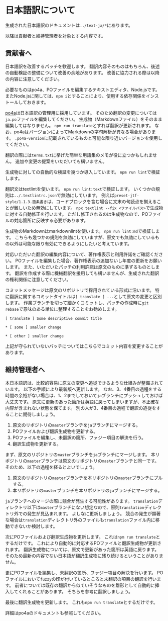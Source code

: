 # 日本語訳について

生成された日本語訳のドキュメントは`../text-ja/*`にあります。

以降は貢献者と維持管理者を対象とする内容です。

## 貢献者へ

日本語訳を改善するパッチを歓迎します。
翻訳内容そのものはもちろん、後述の自動検証の整備について改善の余地があります。
改善に協力される際は以降の内容に注意してください。

必要なものはpo4a、POファイルを編集するテキストエディタ、Node.jsです。
またNode.jsに関しては、`npm i`とすることにより、使用する依存関係をインストールしておきます。

[po4a][]は日本語訳の管理用に採用しています。
そのため翻訳の変更については`ja.po`ファイルを編集してください。
生成物（Markdownファイル）をそのまま編集してはなりません。
`npm run translate`とすれば翻訳が更新されます。
なお、po4aはバージョンによってMarkdownの字句解析が異なる場合があります。
`.po4a-version`に記載されているものと可能な限り近いバージョンを使用してください。

[po4a]: https://po4a.org/

翻訳の際には`terms.txt`に挙げた簡単な用語集のメモが役に立つかもしれません。
追加や変更の提案をいただいても構いません。

生成物に対しての自動的な検証を幾つか導入しています。
`npm run lint`で検証します。

翻訳文はtextlintを使います。
`npm run lint:text`で検証します。
いくつかの規則は`../.textlintrc.json`で無効にしています。
例えば`preset-jtf-style/1.1.3.箇条書き`は、コードブロックを含む場合に文末の句読点を揃えることが難しいため無効にしています。
`npx textlint --fix <ファイルパス>`で生成物に対する自動修正を行います。
ただし修正されるのは生成物なので、POファイルの対応箇所に反映する必要があります。

生成物のMarkdownはmarkdownlintを使います。
`npm run lint:md`で検証します。
こちらも幾つかの規則を無効にしていますが、原文でも無効にしているもの以外は可能な限り有効にできるようにしたいと考えています。

対応いただいた翻訳の編集内容について、著作権表示と利用許諾をご確認ください。
POファイルを編集した場合、著作権表示の追加ないし年度の更新をお願いします。
また、いただいたパッチの利用許諾は原文のものに準ずるものとします。
翻訳を作成する際に機械翻訳を援用しても構いませんが、生成された翻訳の権利関係に注意してください。

コミットメッセージは原文のリポジトリで採用されている形式に沿います。
特に翻訳に関するコミットタイトルは`[ translate ] ...`として原文の変更と区別します。
作業ブランチを切って細かくコミットし、パッチの作成時に`git rebase`で意味のある単位に整理することをお勧めします。

```text
[ translate ] Some descriptive commit title

* [ some ] smaller change

* [ other ] smaller change
```

上記が守られていないパッチについてはこちらでコミット内容を変更することがあります。

## 維持管理者へ

本日本語訳は、比較的容易に原文の変更へ追従できるような仕組みが整備されています。
以下の手順により最新版へ更新します。
なお、3、4番目の過程をする時間の余裕がない場合は、1、2までしておいて`ja`ブランチにプッシュしておけば大丈夫です。
原文に更新のあった箇所は英語に戻ってしまいますが、不正確な内容が含まれない状態を保てます。
別の人が3、4番目の過程で翻訳の追従をすることに期待しましょう。

1. 原文のリポジトリの`master`ブランチを`ja`ブランチにマージする。
2. POファイルおよび翻訳生成物を更新する。
3. POファイルを編集し、未翻訳の箇所、ファジー項目の解決を行う。
4. 翻訳生成物を更新する。

まず、原文のリポジトリの`master`ブランチを`ja`ブランチにマージします。
本リポジトリの`master`ブランチは原文のリポジトリの`master`ブランチと同一です。
そのため、以下の過程を経るとよいでしょう。

1. 原文のリポジトリの`master`ブランチを本リポジトリの`master`ブランチにプルする。
2. 本リポジトリの`master`ブランチを本リポジトリの`ja`ブランチにマージする。

`ja`ブランチへのマージの際に競合が発生する可能性があります。
`translation`ディレクトリ以下は`master`ブランチにない想定なので、原則`translation`ディレクトリ外での発生が見込まれます。
よしなに更新しましょう。
競合の発生が顕著な場合は`translation`ディレクトリ外のファイルも`translation`ファイル内に移動できないか検討します。

次にPOファイルおよび翻訳生成物を更新します。
これは`npm run translate`とするだけです。
これにより自動的に対応するPOファイルと翻訳生成物が更新されます。
翻訳生成物については、原文で更新があった箇所は英語に戻ります。
そのため最新の内容でない日本語が翻訳生成物に残り続けるということがありません。

更にPOファイルを編集し、未翻訳の箇所、ファジー項目の解決を行います。
POファイルにおいて`fuzzy`の印が付いているところと未翻訳の項目の翻訳を行います。
前者については既存の翻訳から似ていそうなものを雛形として自動的に挿入してくれることがあります。
そちらを参考に翻訳しましょう。

最後に翻訳生成物を更新します。
これも`npm run translate`とするだけです。

詳細はpo4aのドキュメントも参照してください。
